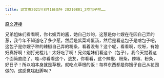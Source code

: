 ```yaml
---
title: 郭文贵2021年8月1日盖特 20210801_2吃包子啦……
---
```


[原文連接](https://gnews.org/ThreadView/53481624)

兄弟姐妹们看看啊，你七嫂弄的酱，她自己炒的，这葱是你七嫂在花园自己弄的葱，我今年不知道吃了多少葱，然后是紫菜鸡蛋汤，然后是看这包子是啥包子吧，这包子是你嫂子种的辣椒自己弄的粉条，看着没有？这个呢，看看啊，哎呀，有媳妇真好啊！别打光棍儿！太好吃了啊！兄弟姐妹们看这个（包子），我今天觉着这个面简直绝了，哇~你看看这个，战友，你看看，这个辣椒、粉条，辣椒、粉条，好日子！所以咱本身就是草根，就吃点草根的饭！每样东西都是你嫂子自己从花园做的，这感觉啥赶脚啊？
